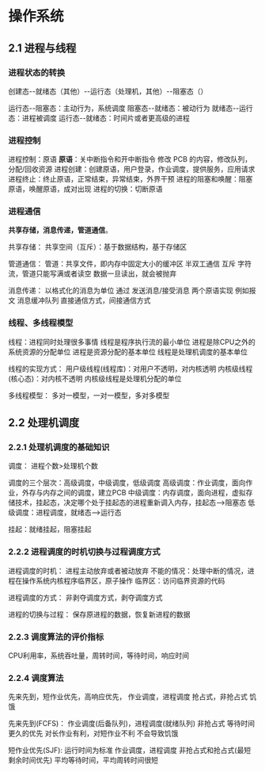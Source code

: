# 操作系统

## 2.1 进程与线程

### 进程状态的转换

创建态--就绪态（其他）--运行态（处理机，其他）--阻塞态（）

运行态--阻塞态：主动行为，系统调度
阻塞态--就绪态：被动行为
就绪态--运行态：进程被调度
运行态--就绪态：时间片或者更高级的进程

### 进程控制

进程控制：原语
**原语**：关中断指令和开中断指令
修改 PCB 的内容，修改队列，分配/回收资源
进程创建：创建原语，用户登录，作业调度，提供服务，应用请求
进程终止：终止原语，正常结束，异常结束，外界干预
进程的阻塞和唤醒：阻塞原语，唤醒原语，成对出现
进程的切换：切断原语

### 进程通信

**共享存储，消息传递，管道通信**。

共享存储：
共享空间（互斥）：基于数据结构，基于存储区

管道通信：
管道：共享文件，即内存中固定大小的缓冲区
半双工通信
互斥
字符流，管道只能写满或者读空
数据一旦读出，就会被抛弃

消息传递：
以格式化的消息为单位
通过 发送消息/接受消息 两个原语实现
例如报文
消息缓冲队列
直接通信方式，间接通信方式

### 线程、多线程模型

线程：进程同时处理很多事情
线程是程序执行流的最小单位
进程是除CPU之外的系统资源的分配单位
进程是资源分配的基本单位
线程是处理机调度的基本单位

线程的实现方式：
用户级线程(线程库)：对用户不透明，对内核透明
内核级线程(核心态)：对内核不透明
内核级线程是处理机分配的单位

多线程模型：
多对一模型，一对一模型，多对多模型

## 2.2 处理机调度

### 2.2.1 处理机调度的基础知识

调度：
进程个数>处理机个数

调度的三个层次：高级调度，中级调度，低级调度
高级调度：作业调度，面向作业，外存与内存之间的调度，建立PCB
中级调度：内存调度，面向进程，虚拟存储技术，挂起态，决定哪个处于挂起态的进程重新调入内存，挂起态-->阻塞态
低级调度：进程调度，就绪态-->运行态

挂起：就绪挂起，阻塞挂起

### 2.2.2 进程调度的时机切换与过程调度方式

进程调度的时机：
进程主动放弃或者被动放弃
不能的情况：处理中断的情况，进程在操作系统内核程序临界区，原子操作
临界区：访问临界资源的代码

进程调度的方式：
非剥夺调度方式，剥夺调度方式

进程的切换与过程：
保存原进程的数据，恢复新进程的数据

### 2.2.3 调度算法的评价指标

CPU利用率，系统吞吐量，周转时间，等待时间，响应时间

### 2.2.4 调度算法

先来先到，短作业优先，高响应优先，
作业调度，进程调度
抢占式，非抢占式
饥饿

先来先到(FCFS)：
作业调度(后备队列)，进程调度(就绪队列)
非抢占式
等待时间更久的优先
对长作业有利，对短作业不利
不会导致饥饿

短作业优先(SJF):
运行时间为标准
作业调度，进程调度
非抢占式和抢占式(最短剩余时间优先)
平均等待时间，平均周转时间很短

